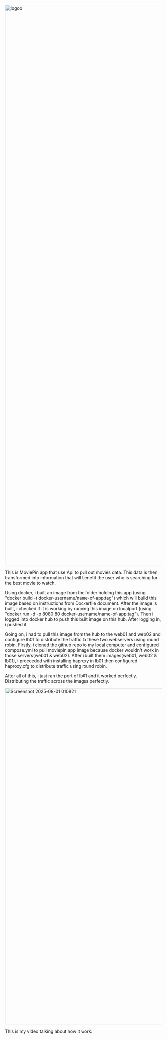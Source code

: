 <img width="7200" height="1798" alt="logoo" src="https://github.com/user-attachments/assets/425e4ff1-4437-441d-b06d-6a70c0a382cb" />


This is MoviePin app that use Api to pull out movies data. This data is then transformed into information that will benefit the user who is searching for the best movie to watch.

Using docker, i built an image from the folder holding this app (using "docker build -t docker-username/name-of-app:tag") which will build this image based on instructions from Dockerfile document. After the image is built, i checked if it is working by running this image on localport (using "docker run -d -p 8080:80 docker-username/name-of-app:tag"). Then i logged into docker hub to push this built image on this hub. After logging in, i pushed it. 

Going on, i had to pull this image from the hub to the web01 and web02 and configure lb01 to distribute the traffic to these two webservers using round robin. Firstly, i cloned the github repo to my local computer and configured compose.yml to pull moviepin app image because docker wouldn't work in those servers(web01 & web02). After i built them images(web01, web02 & lb01), i proceeded with installing haproxy in lb01 then configured haproxy.cfg to distribute traffic using round robin. 

After all of this, i just ran the port of lb01 and it worked perfectly. Distributing the traffic across the images perfectly.


<img width="1919" height="1079" alt="Screenshot 2025-08-01 010821" src="https://github.com/user-attachments/assets/4e4ecebb-6d87-4bec-90cd-30e0f9f06ae9" />

This is my video talking about how it work:
